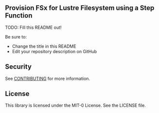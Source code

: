 ## Provision FSx for Lustre Filesystem using a Step Function

TODO: Fill this README out!

Be sure to:

* Change the title in this README
* Edit your repository description on GitHub

## Security

See [CONTRIBUTING](CONTRIBUTING.md#security-issue-notifications) for more information.

## License

This library is licensed under the MIT-0 License. See the LICENSE file.

